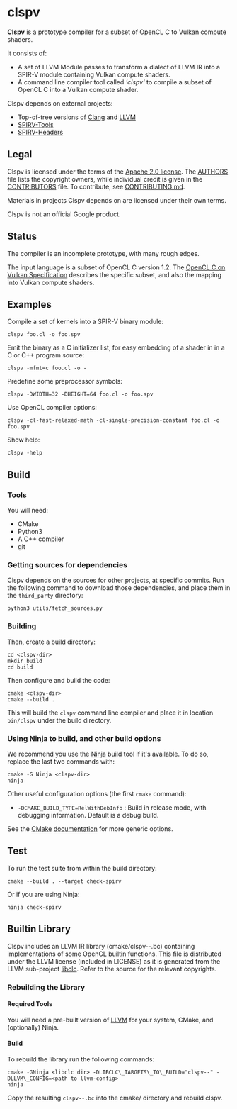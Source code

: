 # clspv

**Clspv** is a prototype compiler for a subset of OpenCL C to Vulkan
compute shaders.

It consists of:
* A set of LLVM Module passes to transform a dialect of LLVM IR into
  a SPIR-V module containing Vulkan compute shaders.
* A command line compiler tool called _'clspv'_ to compile a subset of
  OpenCL C into a Vulkan compute shader.

Clspv depends on external projects:
* Top-of-tree versions of [Clang][Clang] and [LLVM][LLVM]
* [SPIRV-Tools][SPIRV-Tools]
* [SPIRV-Headers][SPIRV-Headers]

## Legal

Clspv is licensed under the terms of the [Apache 2.0 license](LICENSE).
The [AUTHORS](AUTHORS) file lists the copyright owners, while individual
credit is given in the [CONTRIBUTORS](CONTRIBUTORS) file.
To contribute, see [CONTRIBUTING.md](CONTRIBUTING.md).

Materials in projects Clspv depends on are licensed under
their own terms.

Clspv is not an official Google product.

## Status

The compiler is an incomplete prototype, with many rough edges.

The input language is a subset of OpenCL C version 1.2.
The [OpenCL C on Vulkan Specification](docs/OpenCLCOnVulkan.md)
describes the specific subset, and also the mapping into Vulkan compute
shaders.

## Examples

Compile a set of kernels into a SPIR-V binary module:

    clspv foo.cl -o foo.spv

Emit the binary as a C initializer list, for easy embedding of a shader in
in a C or C++ program source:

    clspv -mfmt=c foo.cl -o -

Predefine some preprocessor symbols:

    clspv -DWIDTH=32 -DHEIGHT=64 foo.cl -o foo.spv

Use OpenCL compiler options:

    clspv -cl-fast-relaxed-math -cl-single-precision-constant foo.cl -o foo.spv

Show help:

    clspv -help

## Build

### Tools

You will need:

* CMake
* Python3
* A C++ compiler
* git

### Getting sources for dependencies

Clspv depends on the sources for other projects, at specific commits.
Run the following command to download those dependencies, and place them
in the `third_party` directory:

    python3 utils/fetch_sources.py

### Building

Then, create a build directory:

    cd <clspv-dir>
    mkdir build
    cd build

Then configure and build the code:

    cmake <clspv-dir>
    cmake --build .

This will build the `clspv` command line compiler and place it in
location `bin/clspv` under the build directory.

### Using Ninja to build, and other build options

We recommend you use the [Ninja][Ninja] build tool if it's available.
To do so, replace the last two commands with:

    cmake -G Ninja <clspv-dir>
    ninja

Other useful configuration options (the first `cmake` command):

* `-DCMAKE_BUILD_TYPE=RelWithDebInfo` : Build in release mode, with debugging
  information. Default is a debug build.

See the [CMake][CMake] [documentation][CMake-doc] for more generic options.

## Test

To run the test suite from within the build directory:

    cmake --build . --target check-spirv

Or if you are using Ninja:

    ninja check-spirv

[Clang]: http://clang.llvm.org
[CMake-doc]: https://cmake.org/documentation
[CMake]: https://cmake.org
[LLVM]: http://llvm.org
[Ninja]: https://ninja-build.org
[SPIRV-Headers]: https://github.com/KhronosGroup/SPIRV-Headers
[SPIRV-Tools]: https://github.com/KhronosGroup/SPIRV-Tools

## Builtin Library

Clspv includes an LLVM IR library (cmake/clspv--.bc) containing implementations
of some OpenCL builtin functions. This file is distributed under the LLVM
license (included in LICENSE) as it is generated from the LLVM sub-project
[libclc](https://libclc.llvm.org). Refer to the source for the relevant copyrights.

### Rebuilding the Library

#### Required Tools

You will need a pre-built version of [LLVM](github.com/llvm/llvm-project) for
your system, CMake, and (optionally) Ninja.

#### Build

To rebuild the library run the following commands:

    cmake -GNinja <libclc dir> -DLIBCLC\_TARGETS\_TO\_BUILD="clspv--" -DLLVM\_CONFIG=<path to llvm-config>
    ninja

Copy the resulting `clspv--.bc` into the cmake/ directory and rebuild clspv.

